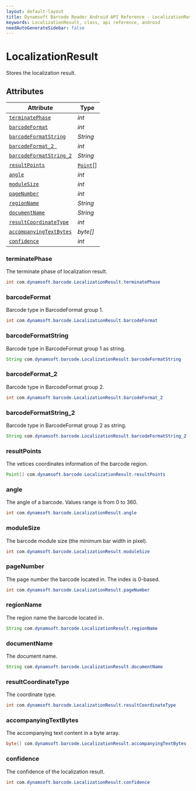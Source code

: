 ```yaml
---
layout: default-layout
title: Dynamsoft Barcode Reader Android API Reference - LocalizationResult Class
keywords: LocalizationResult, class, api reference, android
needAutoGenerateSidebar: false
---
```



# LocalizationResult
Stores the localization result.
  

## Attributes
  
| Attribute | Type |
|---------- | ---- |
| [`terminatePhase`](#terminatephase) | *int* |
| [`barcodeFormat`](#barcodeformat) | *int* |
| [`barcodeFormatString`](#barcodeformatstring) | *String* |
| [`barcodeFormat_2 `](#barcodeformat_2 ) | *int* |
| [`barcodeFormatString_2`](#barcodeformatstring_2) | *String* |
| [`resultPoints`](#resultpoints) | [`Point`](Point.md)\[\] |
| [`angle`](#angle) | *int* |
| [`moduleSize`](#modulesize) | *int* |
| [`pageNumber`](#pagenumber) | *int* |
| [`regionName`](#regionname) | *String* |
| [`documentName`](#documentname)| *String* |
| [`resultCoordinateType`](#resultcoordinatetype) | *int* |
| [`accompanyingTextBytes`](#accompanyingtextbytes) | *byte\[\]* |
| [`confidence`](#confidence) | *int* |


### terminatePhase
The terminate phase of localization result.
```java
int com.dynamsoft.barcode.LocalizationResult.terminatePhase
```

### barcodeFormat
Barcode type in BarcodeFormat group 1.
```java
int com.dynamsoft.barcode.LocalizationResult.barcodeFormat
```

### barcodeFormatString
Barcode type in BarcodeFormat group 1 as string.
```java
String com.dynamsoft.barcode.LocalizationResult.barcodeFormatString
```

### barcodeFormat_2
Barcode type in BarcodeFormat group 2.
```java
int com.dynamsoft.barcode.LocalizationResult.barcodeFormat_2
```

### barcodeFormatString_2
Barcode type in BarcodeFormat group 2 as string.
```java
String com.dynamsoft.barcode.LocalizationResult.barcodeFormatString_2
```

### resultPoints
The vetices coordinates information of the barcode region.
```java
Point[] com.dynamsoft.barcode.LocalizationResult.resultPoints
```

### angle
The angle of a barcode. Values range is from 0 to 360.
```java
int com.dynamsoft.barcode.LocalizationResult.angle
```

### moduleSize
The barcode module size (the minimum bar width in pixel).
```java
int com.dynamsoft.barcode.LocalizationResult.moduleSize
```

### pageNumber
The page number the barcode located in. The index is 0-based.
```java
int com.dynamsoft.barcode.LocalizationResult.pageNumber
```

### regionName
The region name the barcode located in.
```java
String com.dynamsoft.barcode.LocalizationResult.regionName
```

### documentName
The document name.
```java
String com.dynamsoft.barcode.LocalizationResult.documentName
```

### resultCoordinateType
The coordinate type.
```java
int com.dynamsoft.barcode.LocalizationResult.resultCoordinateType
```

### accompanyingTextBytes
The accompanying text content in a byte array.
```java
byte[] com.dynamsoft.barcode.LocalizationResult.accompanyingTextBytes
```

### confidence
The confidence of the localization result.
```java
int com.dynamsoft.barcode.LocalizationResult.confidence
```

